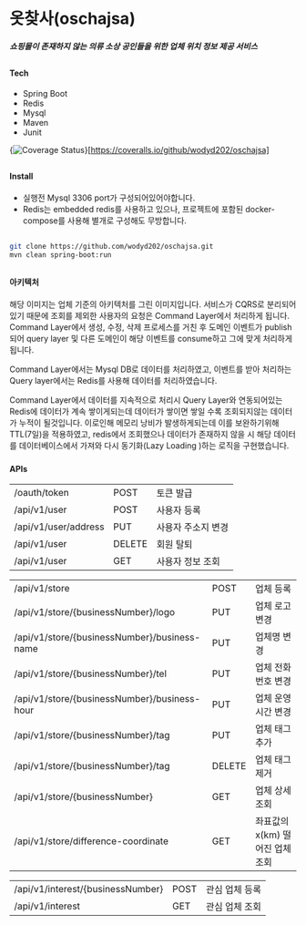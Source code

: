 # 옷찾사(oschajsa)
##### 쇼핑몰이 존재하지 않는 의류 소상 공인들을 위한 업체 위치 정보 제공 서비스
###
##

#### Tech
- Spring Boot
- Redis
- Mysql
- Maven
- Junit

{<img src="https://coveralls.io/repos/github/wodyd202/oschajsa/badge.svg" alt="Coverage Status" />}[https://coveralls.io/github/wodyd202/oschajsa]

##

#### Install
* 실행전 Mysql 3306 port가 구성되어있어야합니다.
* Redis는 embedded redis를 사용하고 있으나, 프로젝트에 포함된 docker-compose를 사용해 별개로 구성해도 무방합니다.
##
```sh
git clone https://github.com/wodyd202/oschajsa.git
mvn clean spring-boot:run
```
##
##
##
#### 아키텍처

해당 이미지는 업체 기준의 아키텍처를 그린 이미지입니다. 서비스가 CQRS로 분리되어있기 때문에 조회를 제외한 사용자의 요청은 Command Layer에서 처리하게 됩니다.
Command Layer에서 생성, 수정, 삭제 프로세스를 거친 후 도메인 이벤트가 publish되어 query layer 및 다른 도메인이 해당 이벤트를 consume하고 그에 맞게 처리하게 됩니다.

Command Layer에서는 Mysql DB로 데이터를 처리하였고, 이벤트를 받아 처리하는  Query layer에서는 Redis를 사용해 데이터를 처리하였습니다.

Command Layer에서 데이터를 지속적으로 처리시 Query Layer와 연동되어있는 Redis에 데이터가 계속 쌓이게되는데 데이터가 쌓이면 쌓일 수록 조회되지않는 데이터가 누적이 될것입니다.
이로인해 메모리 낭비가 발생하게되는데 이를 보완하기위해 TTL(7일)을 적용하였고, redis에서 조회했으나 데이터가 존재하지 않을 시 해당 데이터를 데이터베이스에서 가져와 다시 동기화(Lazy Loading
)하는 로직을 구현했습니다.

###

#### APIs

|  |  |  |
| ------ | ------ | ------ |
| /oauth/token | POST | 토큰 발급 |
| /api/v1/user | POST | 사용자 등록 |
| /api/v1/user/address | PUT | 사용자 주소지 변경 |
| /api/v1/user | DELETE | 회원 탈퇴 |
| /api/v1/user | GET | 사용자 정보 조회 |

|  |  |  |
| ------ | ------ | ------ |
| /api/v1/store | POST | 업체 등록 |
| /api/v1/store/{businessNumber}/logo | PUT | 업체 로고 변경 |
| /api/v1/store/{businessNumber}/business-name | PUT | 업체명 변경 |
| /api/v1/store/{businessNumber}/tel | PUT | 업체 전화번호 변경 |
| /api/v1/store/{businessNumber}/business-hour | PUT | 업체 운영시간 변경 |
| /api/v1/store/{businessNumber}/tag | PUT | 업체 태그 추가 |
| /api/v1/store/{businessNumber}/tag | DELETE | 업체 태그 제거 |
| /api/v1/store/{businessNumber} | GET | 업체 상세 조회 |
| /api/v1/store/difference-coordinate | GET | 좌표값의 x(km) 떨어진 업체 조회 |

|  |  |  |
| ------ | ------ | ------ |
| /api/v1/interest/{businessNumber} | POST | 관심 업체 등록 |
| /api/v1/interest | GET | 관심 업체 조회 |
